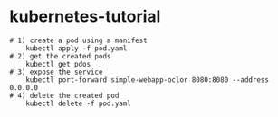 # kubernetes-tutorial
    # 1) create a pod using a manifest 
        kubectl apply -f pod.yaml 
    # 2) get the created pods
        kubectl get pdos
    # 3) expose the service
        kubectl port-forward simple-webapp-oclor 8080:8080 --address 0.0.0.0
    # 4) delete the created pod
        kubectl delete -f pod.yaml
